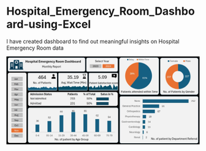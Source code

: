 # Hospital_Emergency_Room_Dashboard-using-Excel
I have created dashboard to find out meaningful insights on Hospital Emergency Room data



![image alt](https://github.com/jjBrij/Hospital_Emergency_Room_Dashboard-using-Excel/blob/main/Hospital%20Dashboard%20Final%20.jpg?raw=true)
